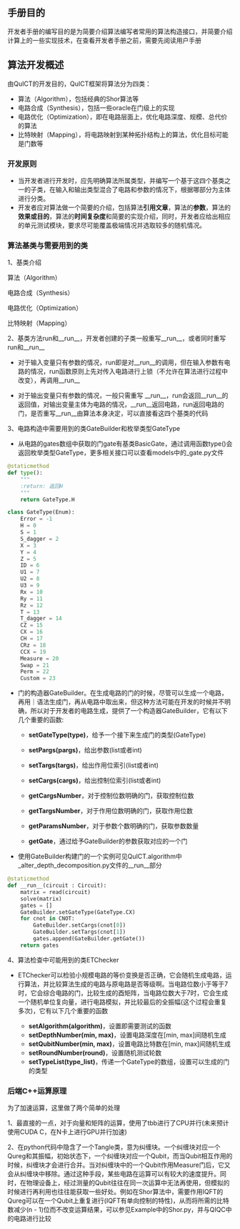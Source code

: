 ## 手册目的

开发者手册的编写目的是为简要介绍算法编写者常用的算法构造接口，并简要介绍计算上的一些实现技术，在查看开发者手册之前，需要先阅读用户手册

## 算法开发概述

由QuICT的开发目的，QuICT框架将算法分为四类：

+ 算法（Algorithm），包括经典的Shor算法等
+ 电路合成（Synthesis），包括一些oracle在门级上的实现
+ 电路优化（Optimization），即在电路层面上，优化电路深度、规模、总代价的算法
+ 比特映射（Mapping），将电路映射到某种拓扑结构上的算法，优化目标可能是门数等

### 开发原则

+ 当开发者进行开发时，应先明确算法所属类型，并编写一个基于这四个基类之一的子类，在输入和输出类型混合了电路和参数的情况下，根据哪部分为主体进行分类。
+ 开发者应对算法做一个简要的介绍，包括算法**引用文章**，算法的**参数**，算法的**效果或目的**，算法的**时间复杂度**和简要的实现介绍，同时，开发者应给出相应的单元测试模块，要求尽可能覆盖极端情况并选取较多的随机情况。

### 算法基类与需要用到的类

1、基类介绍

算法（Algorithm）

电路合成（Synthesis）

电路优化（Optimization）

比特映射（Mapping）

2、基类方法run和\_\_run\_\_，开发者创建的子类一般重写\_\_run\_\_，或者同时重写run和\_\_run\_\_

+ 对于输入变量只有参数的情况，run即是对\_\_run\_\_的调用，但在输入参数有电路的情况，run函数原则上先对传入电路进行上锁（不允许在算法进行过程中改变），再调用\_\_run\_\_

+ 对于输出变量只有参数的情况，一般只需重写 \_\_run\_\_，run会返回\_\_run\_\_的返回值，对输出变量主体为电路的情况，\_\_run\_\_返回电路，run返回电路的门，是否重写\_\_run\_\_由算法本身决定，可以直接看这四个基类的代码

3、电路构造中需要用到的类GateBuilder和枚举类型GateType

+ 从电路的gates数组中获取的门gate有基类BasicGate，通过调用函数type()会返回枚举类型GateType，更多相关接口可以查看models中的_gate.py文件

```python
@staticmethod
def type():
	"""
	:return: 返回H
	"""
	return GateType.H

class GateType(Enum):
    Error = -1
    H = 0
    S = 1
    S_dagger = 2
    X = 3
    Y = 4
    Z = 5
    ID = 6
    U1 = 7
    U2 = 8
    U3 = 9
    Rx = 10
    Ry = 11
    Rz = 12
    T = 13
    T_dagger = 14
    CZ = 15
    CX = 16
    CH = 17
    CRz = 18
    CCX = 19
    Measure = 20
    Swap = 21
    Perm = 22
    Custom = 23
```


+ 门的构造器GateBuilder。在生成电路的门的时候，尽管可以生成一个电路，再用｜语法生成门，再从电路中取出来，但这种方法可能在开发的时候并不明确，所以对于开发者的电路生成，提供了一个构造器GateBuilder，它有以下几个重要的函数:

  + **setGateType(type)**，给予一个接下来生成门的类型(GateType)

  + **setPargs(pargs)**，给出参数(list或者int)

  + **setTargs(targs)**，给出作用位索引(list或者int)

  + **setCargs(cargs)**，给出控制位索引(list或者int)

  + **getCargsNumber**，对于控制位数明确的门，获取控制位数

  + **getTargsNumber**，对于作用位数明确的门，获取作用位数

  + **getParamsNumber**，对于参数个数明确的门，获取参数数量

  + **getGate**，通过给予GateBuilder的参数获取对应的一个门
  
+ 使用GateBuilder构建门的一个实例可见QuICT.algorithm中_alter_depth_decomposition.py文件的\_\_run\_\_部分

```python
@staticmethod
def __run__(circuit : Circuit):
	matrix = read(circuit)
	solve(matrix)
	gates = []
	GateBuilder.setGateType(GateType.CX)
	for cnot in CNOT:
		GateBuilder.setCargs(cnot[0])
		GateBuilder.setTargs(cnot[1])
		gates.append(GateBuilder.getGate())
	return gates
```



4、算法检查中可能用到的类ETChecker

+ ETChecker可以检验小规模电路的等价变换是否正确，它会随机生成电路，运行算法，并比较算法生成的电路与原电路是否等级啊。当电路位数小于等于7时，它会综合电路的门，比较生成的酉矩阵，当电路位数大于7时，它会生成一个随机单位复向量，进行电路模拟，并比较最后的全振幅(这个过程会重复多次)，它有以下几个重要的函数

  + **setAlgorithm(algorithm)**，设置即需要测试的函数
  + **setDepthNumber(min, max)**，设置电路深度在[min, max]间随机生成
  + **setQubitNumber(min, max)**，设置电路比特数在[min, max]间随机生成
  + **setRoundNumber(round)**，设置随机测试轮数
  + **setTypeList(type_list)**，传递一个GateType的数组，设置可以生成的门的类型

### 后端C++运算原理

为了加速运算，这里做了两个简单的处理

1、最直接的一点，对于向量和矩阵的运算，使用了tbb进行了CPU并行(未来预计使用CUDA C，在N卡上进行GPU并行加速)

2、在python代码中隐含了一个Tangle类，意为纠缠块。一个纠缠块对应一个Qureg和其振幅，初始状态下，一个纠缠块对应一个Qubit，而当Qubit相互作用的时候，纠缠块才会进行合并。当对纠缠块中的一个Qubit作用Measure门后，它又会从纠缠块中移除。通过这种手段，某些电路在运算可以有较大的速度提升。同时，在物理设备上，经过测量的Qubit往往在同一次运算中无法再使用，但模拟的时候进行再利用也往往能获取一些好处。例如在Shor算法中，需要作用IQFT的Qureg可以在一个Qubit上重复进行(IQFT有单向控制的特性)，从而将所需的比特数减少(n - 1)位而不改变运算结果，可以参见Example中的Shor.py，并与QIQC中的电路进行比较
